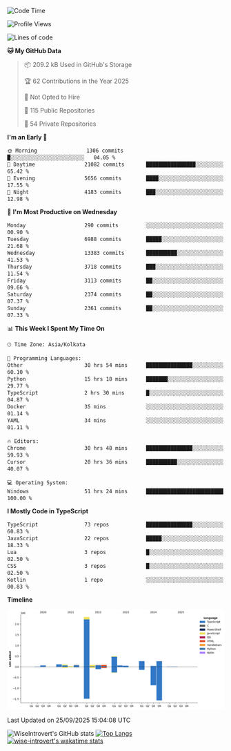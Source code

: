<!--START_SECTION:waka-->
![Code Time](http://img.shields.io/badge/Code%20Time-4%2C309%20hrs%2056%20mins-blue)

![Profile Views](http://img.shields.io/badge/Profile%20Views-8-blue)

![Lines of code](https://img.shields.io/badge/From%20Hello%20World%20I%27ve%20Written-4.1%20million%20lines%20of%20code-blue)

**🐱 My GitHub Data** 

> 📦 209.2 kB Used in GitHub's Storage 
 > 
> 🏆 62 Contributions in the Year 2025
 > 
> 🚫 Not Opted to Hire
 > 
> 📜 115 Public Repositories 
 > 
> 🔑 54 Private Repositories 
 > 
**I'm an Early 🐤** 

```text
🌞 Morning                1306 commits        █░░░░░░░░░░░░░░░░░░░░░░░░   04.05 % 
🌆 Daytime                21082 commits       ████████████████░░░░░░░░░   65.42 % 
🌃 Evening                5656 commits        ████░░░░░░░░░░░░░░░░░░░░░   17.55 % 
🌙 Night                  4183 commits        ███░░░░░░░░░░░░░░░░░░░░░░   12.98 % 
```
📅 **I'm Most Productive on Wednesday** 

```text
Monday                   290 commits         ░░░░░░░░░░░░░░░░░░░░░░░░░   00.90 % 
Tuesday                  6988 commits        █████░░░░░░░░░░░░░░░░░░░░   21.68 % 
Wednesday                13383 commits       ██████████░░░░░░░░░░░░░░░   41.53 % 
Thursday                 3718 commits        ███░░░░░░░░░░░░░░░░░░░░░░   11.54 % 
Friday                   3113 commits        ██░░░░░░░░░░░░░░░░░░░░░░░   09.66 % 
Saturday                 2374 commits        ██░░░░░░░░░░░░░░░░░░░░░░░   07.37 % 
Sunday                   2361 commits        ██░░░░░░░░░░░░░░░░░░░░░░░   07.33 % 
```


📊 **This Week I Spent My Time On** 

```text
🕑︎ Time Zone: Asia/Kolkata

💬 Programming Languages: 
Other                    30 hrs 54 mins      ███████████████░░░░░░░░░░   60.10 % 
Python                   15 hrs 18 mins      ███████░░░░░░░░░░░░░░░░░░   29.77 % 
TypeScript               2 hrs 30 mins       █░░░░░░░░░░░░░░░░░░░░░░░░   04.87 % 
Docker                   35 mins             ░░░░░░░░░░░░░░░░░░░░░░░░░   01.14 % 
YAML                     34 mins             ░░░░░░░░░░░░░░░░░░░░░░░░░   01.11 % 

🔥 Editors: 
Chrome                   30 hrs 48 mins      ███████████████░░░░░░░░░░   59.93 % 
Cursor                   20 hrs 36 mins      ██████████░░░░░░░░░░░░░░░   40.07 % 

💻 Operating System: 
Windows                  51 hrs 24 mins      █████████████████████████   100.00 % 
```

**I Mostly Code in TypeScript** 

```text
TypeScript               73 repos            ███████████████░░░░░░░░░░   60.83 % 
JavaScript               22 repos            █████░░░░░░░░░░░░░░░░░░░░   18.33 % 
Lua                      3 repos             █░░░░░░░░░░░░░░░░░░░░░░░░   02.50 % 
CSS                      3 repos             █░░░░░░░░░░░░░░░░░░░░░░░░   02.50 % 
Kotlin                   1 repo              ░░░░░░░░░░░░░░░░░░░░░░░░░   00.83 % 
```



**Timeline**

![Lines of Code chart](https://raw.githubusercontent.com/wise-introvert/wise-introvert/master/assets/bar_graph.png)


 Last Updated on 25/09/2025 15:04:08 UTC
<!--END_SECTION:waka-->

![WiseIntrovert's GitHub stats](https://github-readme-stats.vercel.app/api?username=wise-introvert&count_private=true&show_icons=true)
[![Top Langs](https://github-readme-stats.vercel.app/api/top-langs/?username=wise-introvert&langs_count=10)](https://github.com/anuraghazra/github-readme-stats)
[![wise-introvert's wakatime stats](https://github-readme-stats.vercel.app/api/wakatime?username=wiseintrovert)](https://github.com/anuraghazra/github-readme-stats)

